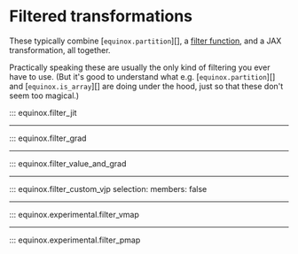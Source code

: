 # Filtered transformations

These typically combine [`equinox.partition`][], a [filter function](./filter-functions.md), and a JAX transformation, all together.

Practically speaking these are usually the only kind of filtering you ever have to use. (But it's good to understand what e.g. [`equinox.partition`][] and [`equinox.is_array`][] are doing under the hood, just so that these don't seem too magical.)

::: equinox.filter_jit

---

::: equinox.filter_grad

---

::: equinox.filter_value_and_grad

---

::: equinox.filter_custom_vjp
    selection:
        members: false

---

::: equinox.experimental.filter_vmap

---

::: equinox.experimental.filter_pmap
